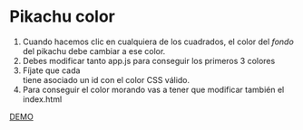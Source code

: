# Pikachu color

1. Cuando hacemos clic en cualquiera de los cuadrados, el color del _fondo_ del pikachu debe cambiar a ese color.
2. Debes modificar tanto app.js para conseguir los primeros 3 colores
3. Fíjate que cada <div></div> tiene asociado un id con el color CSS válido. 
4. Para conseguir el color morando vas a tener que modificar también el index.html

[DEMO](https://omiras.github.io/pikachu-color-event/)